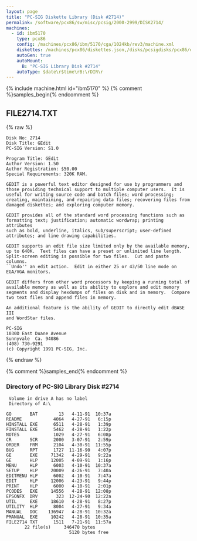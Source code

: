 ```yaml
---
layout: page
title: "PC-SIG Diskette Library (Disk #2714)"
permalink: /software/pcx86/sw/misc/pcsig/2000-2999/DISK2714/
machines:
  - id: ibm5170
    type: pcx86
    config: /machines/pcx86/ibm/5170/cga/1024kb/rev3/machine.xml
    diskettes: /machines/pcx86/diskettes.json,/disks/pcsigdisks/pcx86/diskettes.json
    autoGen: true
    autoMount:
      B: "PC-SIG Library Disk #2714"
    autoType: $date\r$time\rB:\rDIR\r
---
```


{% include machine.html id="ibm5170" %}
{% comment %}samples_begin{% endcomment %}

## FILE2714.TXT

{% raw %}
```
Disk No: 2714
Disk Title: GEdit
PC-SIG Version: S1.0

Program Title: GEdit
Author Version: 1.50
Author Registration: $50.00
Special Requirements: 320K RAM.

GEDIT is a powerful text editor designed for use by programmers and
those providing technical support to multiple computer users.  It is
useful for writing source code and batch files; word processing;
creating, maintaining, and repairing data files; recovering files from
damaged diskettes; and exploring computer memory.

GEDIT provides all of the standard word processing functions such as
formatting text; justification; automatic wordwrap; printing attributes
such as bold, underline, italics, sub/superscript; user-defined
attributes; and line drawing capabilities.

GEDIT supports an edit file size limited only by the available memory,
up to 640K.  Text files can have a preset or unlimited line length.
Split-screen editing is possible for two files.  Cut and paste columns.
``Undo'' an edit action.  Edit in either 25 or 43/50 line mode on
EGA/VGA monitors.

GEDIT differs from other word processors by keeping a running total of
available memory as well as its ability to explore and edit memory
segments and display hexdumps of files on disk and in memory.  Compare
two text files and append files in memory.

An additional feature is the ability of GEDIT to directly edit dBASE III
and WordStar files.

PC-SIG
1030D East Duane Avenue
Sunnyvale  Ca. 94086
(408) 730-9291
(c) Copyright 1991 PC-SIG, Inc.
```
{% endraw %}

{% comment %}samples_end{% endcomment %}

### Directory of PC-SIG Library Disk #2714

     Volume in drive A has no label
     Directory of A:\

    GO       BAT        13   4-11-91  10:37a
    README            4064   4-27-91   6:15p
    HINSTALL EXE      6511   4-28-91   1:39p
    FINSTALL EXE      5462   4-28-91   1:22p
    NOTES             1029   4-27-91   6:08p
    CR       SCR      2000   3-07-91   2:59p
    ORDER    FRM      2104   4-30-91  11:55p
    BUG      RPT      1727  11-16-90   4:07p
    GE       EXE     71342   4-29-91   9:22a
    GE       HLP     12005   4-09-91   1:16p
    MENU     HLP      6003   4-10-91  10:37a
    SETUP    HLP     20009   4-26-91   7:40a
    EDITMENU HLP      6002   4-10-91   7:47a
    EDIT     HLP     12006   4-23-91   9:44p
    PRINT    HLP      6000   4-10-91   2:01p
    PCODES   EXE     14556   4-28-91  12:08p
    EPSONFX  DRV       323  12-24-90  12:22a
    UTIL     EXE     18610   4-28-91   8:27p
    UTILITY  HLP      8004   4-27-91   9:34a
    MANUAL   DOC    136947   4-28-91  10:32a
    PMANUAL  EXE     10242   4-28-91  10:35a
    FILE2714 TXT      1511   7-21-91  11:57a
           22 file(s)     346470 bytes
                            5120 bytes free

